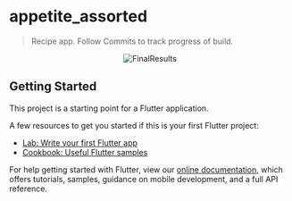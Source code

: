 # appetite_assorted

> Recipe app. Follow Commits to track progress of build.

<p align="center">
  <img src="https://user-images.githubusercontent.com/47301282/122519194-cf9ac880-d02f-11eb-8612-58468691e264.gif" alt="FinalResults"/>
</p>

## Getting Started

This project is a starting point for a Flutter application.

A few resources to get you started if this is your first Flutter project:

- [Lab: Write your first Flutter app](https://flutter.dev/docs/get-started/codelab)
- [Cookbook: Useful Flutter samples](https://flutter.dev/docs/cookbook)

For help getting started with Flutter, view our
[online documentation](https://flutter.dev/docs), which offers tutorials,
samples, guidance on mobile development, and a full API reference.

